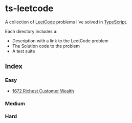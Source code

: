 # ts-leetcode

A collection of [LeetCode](https://leetcode.com/) problems I've solved in 
[TypeScript](https://www.typescriptlang.org/).

Each directory includes a:
- Description with a link to the LeetCode problem
- The Solution code to the problem
- A test suite

## Index

### Easy

- [1672 Richest Customer Wealth](https://github.com/ferueda/ts-leetcode/tree/main/problems/1672_richest_customer_wealth)

### Medium

### Hard
